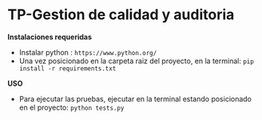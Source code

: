 # TP-Gestion de calidad y auditoria
**Instalaciones requeridas**
- Instalar python :  `https://www.python.org/ `
- Una vez posicionado en la carpeta raiz del proyecto, en la terminal:  `pip install -r requirements.txt`
  
**USO**
  - Para ejecutar las pruebas, ejecutar en la terminal estando posicionado en el proyecto:  `python tests.py`
